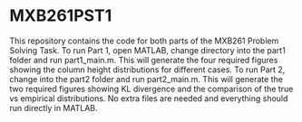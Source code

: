 # MXB261PST1
This repository contains the code for both parts of the MXB261 Problem Solving Task.
To run Part 1, open MATLAB, change directory into the part1 folder and run part1_main.m. This will generate the four required figures showing the column height distributions for different cases.
To run Part 2, change into the part2 folder and run part2_main.m. This will generate the two required figures showing KL divergence and the comparison of the true vs empirical distributions.
No extra files are needed and everything should run directly in MATLAB.